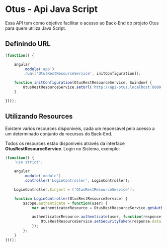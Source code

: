 # Otus - Api Java Script

Essa API tem como objetivo facilitar o acesso ao Back-End do projeto Otus para quem utiliza Java Script. 

## Definindo URL

``` javascript
(function() {

    angular
        .module('app')
        .run(['OtusRestResourceService', initConfiguration]);

    function initConfiguration(OtusRestResourceService, $window) {
        OtusRestResourceService.setUrl('http://api-otus.localhost:8080');
    }

}());
```

## Utilizando Resources
Existem varios resources disponiveis, cada um reponsável pelo acesso a um determinado conjunto de
recursos do Back-End.

Todos os resources estão disponiveis através da interface **OtusRestResourceService**.
Login no Sistema, exemplo:

``` javascript
(function() {
    'use strict';

    angular
        .module('module')
        .controller('LoginController', LoginController);

    LoginController.$inject = ['OtusRestResourceService'];

    function LoginController(OtusRestResourceService) {
        $scope.authenticate = function(user) {
            var authenticatorResource = OtusRestResourceService.getAuthenticatorResource();

            authenticatorResource.authenticate(user, function(response) {
                OtusRestResourceService.setSecurityToken(response.data);
            });
        };
    }
})();
```




